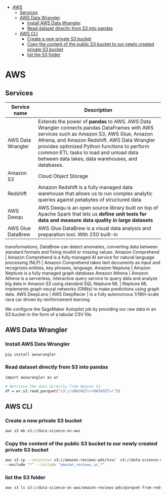 <!--ts-->
   * [AWS](#aws)
      * [Services](#services)
      * [AWS Data Wrangler](#aws-data-wrangler)
         * [Install AWS Data Wrangler](#install-aws-data-wrangler)
         * [Read dataset directly from S3 into pandas](#read-dataset-directly-from-s3-into-pandas)
      * [AWS CLI](#aws-cli)
         * [Create a new private S3 bucket](#create-a-new-private-s3-bucket)
         * [Copy the content of the public S3 bucket to our newly created private S3 bucket](#copy-the-content-of-the-public-s3-bucket-to-our-newly-created-private-s3-bucket)
         * [list the S3 folder](#list-the-s3-folder)

<!-- Added by: gil_diy, at: Mon 28 Mar 2022 13:21:31 IDT -->

<!--te-->


# AWS

## Services

Service name | Description
------------|-----
AWS Data Wrangler | Extends the power of **pandas** to AWS. AWS Data Wrangler connects pandas DataFrames with AWS services such as Amazon S3, AWS Glue, Amazon Athena, and Amazon Redshift. AWS Data Wrangler provides optimized Python functions to perform common ETL tasks to load and unload data between data lakes, data warehouses, and databases.
Amazon S3  | Cloud Object Storage
Redshift | Amazon Redshift is a fully managed data warehouse that allows us to run complex analytic queries against petabytes of structured data
AWS Deequ | AWS Deequ is an open source library built on top of Apache Spark that lets us **define unit tests for data and measure data quality in large datasets**
AWS Glue DataBrew | AWS Glue DataBrew is a visual data analysis and preparation tool. With 250 built-in
transformations, DataBrew can detect anomalies, converting data between standard formats and fixing invalid or missing values.
Amazon Comprehend | Amazon Comprehend is a fully managed AI service for natural language processing (NLP) 
                  | Amazon Comprehend takes text documents as input and recognizes entities, key phrases, language.
Amazon Neptune  | Amazon Neptune is a fully managed graph database
Amazon Athena | Amazon Athena is a serverless, interactive query service to query data and analyze big data in Amazon S3 using standard SQL
Neptune ML |  Neptune ML implements graph neural networks (GNNs) to make predictions using graph data.
AWS DeepLens | 
AWS DeepRacer | Is a fully autonomous 1/18th-scale race car driven by reinforcement learning
 
We configure the SageMaker Autopilot job by providing our raw data in an S3 bucket
in the form of a tabular CSV file.

## AWS Data Wrangler

### Install AWS Data Wrangler

```bash
pip install awswrangler
```

### Read dataset directly from S3 into pandas

```bash
import awswrangler as wr

# Retrieve the data directly from Amazon S3
df = wr.s3.read_parquet("s3://<BUCKET>/<DATASET>/"))
```

## AWS CLI

### Create a new private S3 bucket

```bash
aws s3 mb s3://data-science-on-aws
```

### Copy the content of the public S3 bucket to our newly created private S3 bucket

```bash
aws s3 cp --recursive s3://amazon-reviews-pds/tsv/  s3://data-science-on-aws/amazon-reviews-pds/tsv/ \
--exclude "*" --include "amazon_reviews_us_*"
```

### list the S3 folder 

```bash
aws s3 ls s3://data-science-on-aws/amazon-reviews-pds/parquet-from-redshift/2015
```